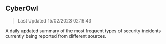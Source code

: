## CyberOwl 
> Last Updated 15/02/2023 02:16:43 


A daily updated summary of the most frequent types of security incidents currently being reported from different sources.

